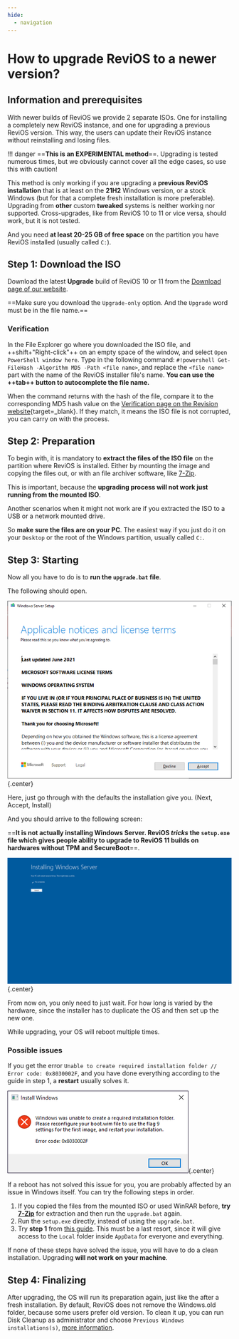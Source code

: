 ```yaml
---
hide:
  - navigation
---
```


<style>
    div.admonition p:not(.admonition-title) {
        font-size: 125%;
    }
    .center {
        display: block;
        margin-left: auto;
        margin-right: auto;
    }
</style>

# How to upgrade ReviOS to a newer version?

## Information and prerequisites

With newer builds of ReviOS we provide 2 separate ISOs. One for installing a completely new ReviOS instance, and one for upgrading a previous ReviOS version. This way, the users can update their ReviOS instance without reinstalling and losing files.

!!! danger
    ==**This is an EXPERIMENTAL method**==. Upgrading is tested numerous times, but we obviously cannot cover all the edge cases, so use this with caution!

This method is only working if you are upgrading a **previous ReviOS installation** that is at least on the **21H2** Windows version, or a stock Windows (but for that a complete fresh installation is more preferable). Upgrading from **other** custom **tweaked** systems is neither working nor supported. Cross-upgrades, like from ReviOS 10 to 11 or vice versa, should work, but it is not tested. 

And you need **at least 20-25 GB of free space** on the partition you have ReviOS installed (usually called `C:`).

## Step 1: Download the ISO

Download the latest **Upgrade** build of ReviOS 10 or 11 from the [Download page of our website](https://www.revi.cc/revios/download).

==Make sure you download the `Upgrade-only` option. And the `Upgrade` word must be in the file name.==

### Verification

In the File Explorer go where you downloaded the ISO file, and ++shift+"Right-click"++ on an empty space of the window, and select `Open PowerShell window here`. Type in the following command: `#!powershell Get-FileHash -Algorithm MD5 -Path <file name>`, and replace the `<file name>` part with the name of the ReviOS installer file's name. **You can use the ++tab++ button to autocomplete the file name.**

When the command returns with the hash of the file, compare it to the corresponding MD5 hash value on the [Verification page on the Revision website](https://www.revi.cc/revios/download/verify){target=_blank}. If they match, it means the ISO file is not corrupted, you can carry on with the process.


## Step 2: Preparation

To begin with, it is mandatory to **extract the files of the ISO file** on the partition where ReviOS is installed. Either by mounting the image and copying the files out, or with an file archiver software, like [7-Zip](https://www.7-zip.org/). 

This is important, because the **upgrading process will not work just running from the mounted ISO**. 

Another scenarios when it might not work are if you extracted the ISO to a USB or a network mounted drive.

So **make sure the files are on your PC**. The easiest way if you just do it on your `Desktop` or the root of the Windows partition, usually called `C:`.


## Step 3: Starting

Now all you have to do is to **run the `upgrade.bat` file**.

The following should open.

![upgrade_img2_starting.png](img/upgrade/upgrade_img2_starting.png){.center}

Here, just go through with the defaults the installation give you. (Next, Accept, Install)

And you should arrive to the following screen:

==**It is not actually installing **Windows Server**. ReviOS *tricks* the `setup.exe` file which gives people ability to upgrade to ReviOS 11 builds on hardwares without TPM and SecureBoot**==.

![upgrade_img3_updating.png](img/upgrade/upgrade_img3_updating.png){.center}

From now on, you only need to just wait. For how long is varied by the hardware, since the installer has to duplicate the OS and then set up the new one.

While upgrading, your OS will reboot multiple times.

### Possible issues

If you get the error `Unable to create required installation folder // Error code: 0x8030002F`, and you have done everything according to the guide in step 1, a **restart** usually solves it.

![upgrade_img1_error.png](img/upgrade/upgrade_img1_error.png){.center}

If a reboot has not solved this issue for you, you are probably affected by an issue in Windows itself. You can try the following steps in order.

1. If you copied the files from the mounted ISO or used WinRAR before, **try [7-Zip](https://www.7-zip.org/)** for extraction and then run the `upgrade.bat` again.
2. Run the `setup.exe` directly, instead of using the `upgrade.bat`.
3. Try **step 1** from [this guide](https://windowsreport.com/unable-create-required-installation-folder/#1). This must be a last resort, since it will give access to the `Local` folder inside `AppData` for everyone and everything.

If none of these steps have solved the issue, you will have to do a clean installation. Upgrading **will not work on your machine**.

## Step 4: Finalizing

After upgrading, the OS will run its preparation again, just like the after a fresh installation. By default, ReviOS does not remove the Windows.old folder, because some users prefer old version. To clean it up, you can run Disk Cleanup as administrator and choose `Previous Windows installations(s)`, [more information](https://www.thewindowsclub.com/remove-previous-windows-installations).
